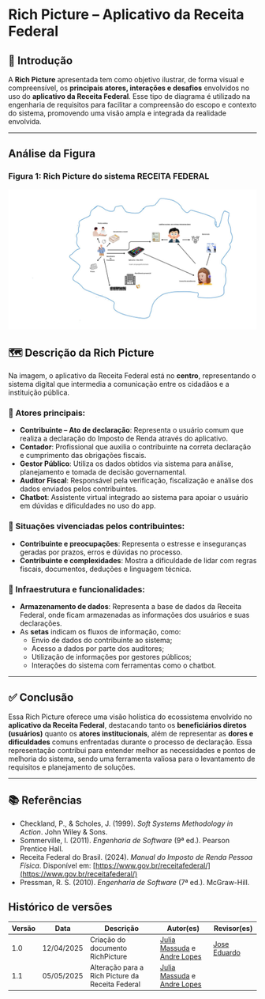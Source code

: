 # Rich Picture – Aplicativo da Receita Federal

## 📌 Introdução

A **Rich Picture** apresentada tem como objetivo ilustrar, de forma visual e compreensível, os **principais atores, interações e desafios** envolvidos no uso do **aplicativo da Receita Federal**. Esse tipo de diagrama é utilizado na engenharia de requisitos para facilitar a compreensão do escopo e contexto do sistema, promovendo uma visão ampla e integrada da realidade envolvida.

---
## Análise da Figura
### Figura 1: Rich Picture do sistema RECEITA FEDERAL

![Rich Picture - RECEITA FEDERAL](../assets/rich-picture.jpeg.jpeg)

## 🗺️ Descrição da Rich Picture

Na imagem, o aplicativo da Receita Federal está no **centro**, representando o sistema digital que intermedia a comunicação entre os cidadãos e a instituição pública.

### 👥 Atores principais:

- **Contribuinte – Ato de declaração**: Representa o usuário comum que realiza a declaração do Imposto de Renda através do aplicativo.
- **Contador**: Profissional que auxilia o contribuinte na correta declaração e cumprimento das obrigações fiscais.
- **Gestor Público**: Utiliza os dados obtidos via sistema para análise, planejamento e tomada de decisão governamental.
- **Auditor Fiscal**: Responsável pela verificação, fiscalização e análise dos dados enviados pelos contribuintes.
- **Chatbot**: Assistente virtual integrado ao sistema para apoiar o usuário em dúvidas e dificuldades no uso do app.

### 💬 Situações vivenciadas pelos contribuintes:

- **Contribuinte e preocupações**: Representa o estresse e inseguranças geradas por prazos, erros e dúvidas no processo.
- **Contribuinte e complexidades**: Mostra a dificuldade de lidar com regras fiscais, documentos, deduções e linguagem técnica.

### 🧩 Infraestrutura e funcionalidades:

- **Armazenamento de dados**: Representa a base de dados da Receita Federal, onde ficam armazenadas as informações dos usuários e suas declarações.
- As **setas** indicam os fluxos de informação, como:
  - Envio de dados do contribuinte ao sistema;
  - Acesso a dados por parte dos auditores;
  - Utilização de informações por gestores públicos;
  - Interações do sistema com ferramentas como o chatbot.

---

## ✅ Conclusão

Essa Rich Picture oferece uma visão holística do ecossistema envolvido no **aplicativo da Receita Federal**, destacando tanto os **beneficiários diretos (usuários)** quanto os **atores institucionais**, além de representar as **dores e dificuldades** comuns enfrentadas durante o processo de declaração. Essa representação contribui para entender melhor as necessidades e pontos de melhoria do sistema, sendo uma ferramenta valiosa para o levantamento de requisitos e planejamento de soluções.

---

## 📚 Referências

- Checkland, P., & Scholes, J. (1999). *Soft Systems Methodology in Action*. John Wiley & Sons.
- Sommerville, I. (2011). *Engenharia de Software* (9ª ed.). Pearson Prentice Hall.
- Receita Federal do Brasil. (2024). *Manual do Imposto de Renda Pessoa Física*. Disponível em: [https://www.gov.br/receitafederal/](https://www.gov.br/receitafederal/)
- Pressman, R. S. (2010). *Engenharia de Software* (7ª ed.). McGraw-Hill.


## Histórico de versões

Versão |   Data  | Descrição | Autor(es) | Revisor(es)
------ | ---- | ------ | ---------- | ----------
1.0 | 12/04/2025 | Criação do documento RichPicture | [Julia Massuda](https://github.com/JuliaReis18) e  [Andre Lopes](https://github.com/andrewslopes)  | [Jose Eduardo](https://github.com/jevprado) |
1.1 | 05/05/2025 | Alteração para a Rich Picture da Receita Federal | [Julia Massuda](https://github.com/JuliaReis18) e  [Andre Lopes](https://github.com/andrewslopes)  | |

